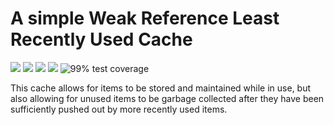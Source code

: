 # A simple Weak Reference Least Recently Used Cache

[<img src="https://img.shields.io/npm/v/@ekwoka/weak-lru-cache?label=%20&style=for-the-badge&logo=pnpm&logoColor=white">](https://www.npmjs.com/package/@ekwoka/weak-lru-cache)
<img src="https://img.shields.io/npm/types/@ekwoka/weak-lru-cache?label=%20&logo=typescript&logoColor=white&style=for-the-badge">
<img src="https://img.shields.io/npm/dt/@ekwoka/weak-lru-cache?style=for-the-badge&logo=npm&logoColor=white" >
[<img src="https://img.shields.io/bundlephobia/minzip/@ekwoka/weak-lru-cache?style=for-the-badge&logo=esbuild&logoColor=white">](https://bundlephobia.com/package/@ekwoka/weak-lru-cache)
<img src="https://img.shields.io/badge/coverage-99%25-success?style=for-the-badge&logo=vitest&logoColor=white" alt="99% test coverage">

This cache allows for items to be stored and maintained while in use, but also allowing for unused items to be garbage collected after they have been sufficiently pushed out by more recently used items.

